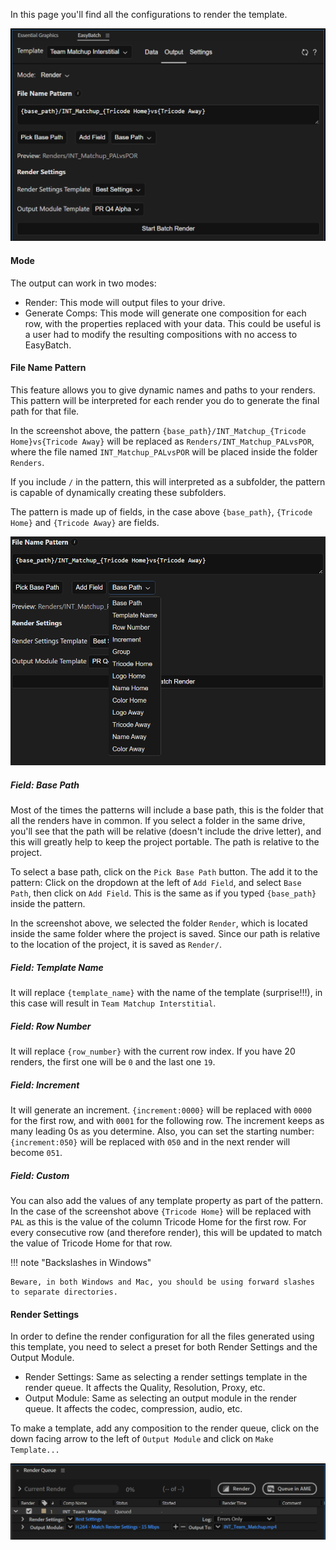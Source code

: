In this page you'll find all the configurations to render the  template.

![Screenshot of the output tab](assets/ss_output.png)

#### Mode
The output can work in two modes:

- Render: This mode will output files to your drive.
- Generate Comps: This mode will generate one composition for each row, with the properties replaced with your data. This could be useful is a user had to modify the resulting compositions with no access to EasyBatch.

#### File Name Pattern
This feature allows you to give dynamic names and paths to your renders. This pattern will be interpreted for each render you do to generate the final path for that file.

In the screenshot above, the pattern `{base_path}/INT_Matchup_{Tricode Home}vs{Tricode Away}` will be replaced as `Renders/INT_Matchup_PALvsPOR`, where the file named `INT_Matchup_PALvsPOR` will be placed inside the folder `Renders`.

If you include `/` in the pattern, this will interpreted as a subfolder, the pattern is capable of dynamically creating these subfolders.

The pattern is made up of fields, in the case above `{base_path}`, `{Tricode Home}` and `{Tricode Away}` are fields.

![Screenshot of the available patterns](assets/ss_output_pattern.png)

##### Field: Base Path
Most of the times the patterns will include a base path, this is the folder that all the renders have in common. If you select a folder in the same drive, you'll see that the path will be relative (doesn't include the drive letter), and this will greatly help to keep the project portable. The path is relative to the project.

To select a base path, click on the `Pick Base Path` button. The add it to the pattern: Click on the dropdown at the left of `Add Field`, and select `Base Path`, then click on `Add Field`. This is the same as if you typed `{base_path}` inside the pattern.

In the screenshot above, we selected the folder `Render`, which is located inside the same folder where the project is saved. Since our path is relative to the location of the project, it is saved as `Render/`.

##### Field: Template Name
It will replace `{template_name}` with the name of the template (surprise!!!), in this case will result in `Team Matchup Interstitial`.

##### Field: Row Number
It will replace `{row_number}` with the current row index. If you have 20 renders, the first one will be `0` and the last one `19`.

##### Field: Increment
It will generate an increment. `{increment:0000}` will  be replaced with `0000` for the first row, and with `0001` for the following row. The increment keeps as many leading 0s as you determine. Also, you can set the starting number: `{increment:050}` will be replaced with `050` and in the next render will become `051`.

##### Field: *Custom*
You can also add the values of any template property as part of the pattern. In the case of the screenshot above `{Tricode Home}` will be replaced with `PAL` as this is the value of the column Tricode Home for the first row. For every consecutive row (and therefore render), this will be updated to match the value of Tricode Home for that row.

!!! note "Backslashes in Windows"

    Beware, in both Windows and Mac, you should be using forward slashes to separate directories.

#### Render Settings

In order to define the render configuration for all the files generated using this template, you need to select a preset for both Render Settings and the Output Module.

- Render Settings: Same as selecting a render settings template in the render queue. It affects the Quality, Resolution, Proxy, etc.
- Output Module: Same as selecting an output module in the render queue. It affects the codec, compression, audio, etc.

To make a template, add any composition to the render queue, click on the down facing arrow to the left of `Output Module` and click on `Make Template...`

![Screenshot of the render queue](assets/ss_om.png)

